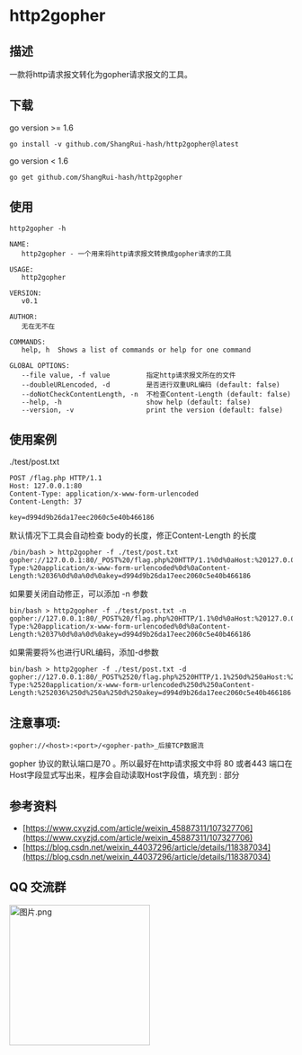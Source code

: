 # http2gopher 

## 描述
一款将http请求报文转化为gopher请求报文的工具。
## 下载
go version >= 1.6
```
go install -v github.com/ShangRui-hash/http2gopher@latest 
```
go version < 1.6
```
go get github.com/ShangRui-hash/http2gopher
```
## 使用
```
http2gopher -h
```
```
NAME:
   http2gopher - 一个用来将http请求报文转换成gopher请求的工具

USAGE:
   http2gopher

VERSION:
   v0.1

AUTHOR:
   无在无不在

COMMANDS:
   help, h  Shows a list of commands or help for one command

GLOBAL OPTIONS:
   --file value, -f value         指定http请求报文所在的文件
   --doubleURLencoded, -d         是否进行双重URL编码 (default: false)
   --doNotCheckContentLength, -n  不检查Content-Length (default: false)
   --help, -h                     show help (default: false)
   --version, -v                  print the version (default: false)
```
## 使用案例
./test/post.txt
```
POST /flag.php HTTP/1.1
Host: 127.0.0.1:80
Content-Type: application/x-www-form-urlencoded
Content-Length: 37

key=d994d9b26da17eec2060c5e40b466186
```
默认情况下工具会自动检查 body的长度，修正Content-Length 的长度
```
/bin/bash > http2gopher -f ./test/post.txt
gopher://127.0.0.1:80/_POST%20/flag.php%20HTTP/1.1%0d%0aHost:%20127.0.0.1:80%0d%0aContent-Type:%20application/x-www-form-urlencoded%0d%0aContent-Length:%2036%0d%0a%0d%0akey=d994d9b26da17eec2060c5e40b466186
```
如果要关闭自动修正，可以添加 -n 参数
```
bin/bash > http2gopher -f ./test/post.txt -n 
gopher://127.0.0.1:80/_POST%20/flag.php%20HTTP/1.1%0d%0aHost:%20127.0.0.1:80%0d%0aContent-Type:%20application/x-www-form-urlencoded%0d%0aContent-Length:%2037%0d%0a%0d%0akey=d994d9b26da17eec2060c5e40b466186
```
如果需要将%也进行URL编码，添加-d参数
```
bin/bash > http2gopher -f ./test/post.txt -d
gopher://127.0.0.1:80/_POST%2520/flag.php%2520HTTP/1.1%250d%250aHost:%2520127.0.0.1:80%250d%250aContent-Type:%2520application/x-www-form-urlencoded%250d%250aContent-Length:%252036%250d%250a%250d%250akey=d994d9b26da17eec2060c5e40b466186
```

## 注意事项:
```
gopher://<host>:<port>/<gopher-path>_后接TCP数据流
```
gopher 协议的默认端口是70 。所以最好在http请求报文中将 80 或者443 端口在Host字段显式写出来，程序会自动读取Host字段值，填充到 <host>:<port> 部分

## 参考资料
- [https://www.cxyzjd.com/article/weixin_45887311/107327706](https://www.cxyzjd.com/article/weixin_45887311/107327706)
- [https://blog.csdn.net/weixin_44037296/article/details/118387034](https://blog.csdn.net/weixin_44037296/article/details/118387034)

## QQ 交流群
<img src="https://www.aqniukt.com/files/user/2023/06-16/1916375aa279489614.jpg" height="250px" width="250px" alt="图片.png" title="图片.png" referrerPolicy="no-referrer" />
